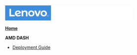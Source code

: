 ![Commercial Deployment Readiness Team](../img/cdrt.png)

[**Home**](/)

**AMD DASH**

- [Deployment Guide](dash/dash_top.md)

